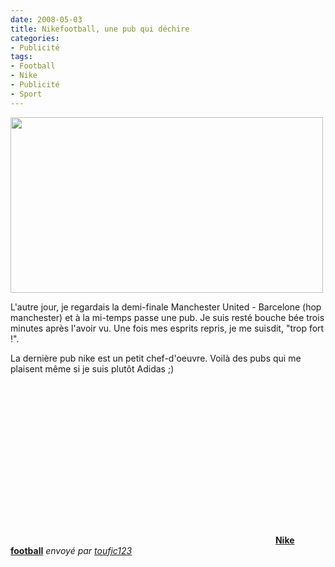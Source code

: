 ```yaml
---
date: 2008-05-03
title: Nikefootball, une pub qui déchire
categories:
- Publicité
tags:
- Football
- Nike
- Publicité
- Sport
---
```

<img class="alignnone size-medium wp-image-505" title="nikefootball" src="https://dlgjp9x71cipk.cloudfront.net/2008/05/nikefootball.png" alt="" width="500" height="281" />

L'autre jour, je regardais la demi-finale Manchester United - Barcelone (hop manchester) et à la mi-temps passe une pub. Je suis resté bouche bée trois minutes après l'avoir vu. Une fois mes esprits repris, je me suisdit, "trop fort !".

La dernière pub nike est un petit chef-d'oeuvre. Voilà des pubs qui me plaisent même si je suis plutôt Adidas ;)

<!--more-->
<div><object classid="clsid:d27cdb6e-ae6d-11cf-96b8-444553540000" width="420" height="257" codebase="https://download.macromedia.com/pub/shockwave/cabs/flash/swflash.cab#version=6,0,40,0"><param name="allowFullScreen" value="true" /><param name="allowScriptAccess" value="always" /><param name="src" value="https://www.dailymotion.com/swf/x5914h&amp;v3=1&amp;related=1" /><embed type="application/x-shockwave-flash" width="420" height="257" src="https://www.dailymotion.com/swf/x5914h&amp;v3=1&amp;related=1" allowscriptaccess="always" allowfullscreen="true"></embed></object>
<strong><a href="https://www.dailymotion.com/video/x5914h_nike-football_sport">Nike football</a></strong>
<em>envoyé par <a href="https://www.dailymotion.com/toufic123">toufic123</a></em></div>
